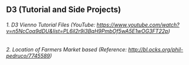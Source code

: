 ## D3 (Tutorial and Side Projects)
###### 1. D3 Vienno Tutorial Files (YouTube: https://www.youtube.com/watch?v=n5NcCoa9dDU&list=PL6il2r9i3BqH9PmbOf5wA5E1wOG3FT22p)
###### 2. Location of Farmers Market based (Reference: http://bl.ocks.org/phil-pedruco/7745589)

